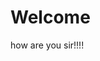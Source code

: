

<iDOCTYPE html>
  <html>
<head>
  <title> my name is sameer</title>
</head>
    <body>
      <h1> Welcome</h1>
      <p> how are you sir!!!!</p>
    </body>



    
  </html>

